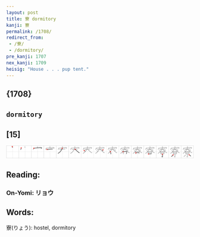 ```yaml
---
layout: post
title: 寮 dormitory
kanji: 寮
permalink: /1708/
redirect_from:
 - /寮/
 - /dormitory/
pre_kanji: 1707
nex_kanji: 1709
heisig: "House . . . pup tent."
---
```


## {1708}

## `dormitory`

## [15]

<div class="stroke"><img src="../images/E5AFAE.png" /></div>

## Reading:

### On-Yomi: リョウ

## Words:

寮(りょう): hostel, dormitory
